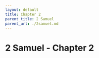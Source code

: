 ```yaml
---
layout: default
title: Chapter 2
parent_title: 2 Samuel
parent_url: ./2samuel.md
---
```


# 2 Samuel - Chapter 2
